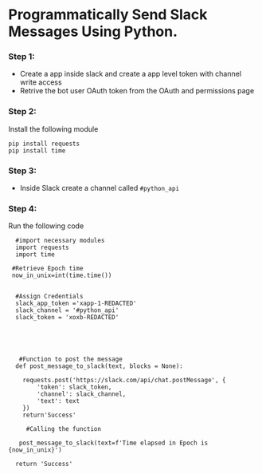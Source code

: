 # Programmatically Send Slack Messages Using Python.

### Step 1:
* Create a app inside slack and create a  app level token with channel write access
* Retrive the bot user OAuth token from the OAuth and permissions page

### Step 2:
Install the following module
```
pip install requests
pip install time
```

### Step 3:
* Inside Slack create a channel called `#python_api`

### Step 4:
Run the following code 
```
  #import necessary modules 
  import requests
  import time
 
 #Retrieve Epoch time
 now_in_unix=int(time.time())
  
  
  #Assign Credentials
  slack_app_token ='xapp-1-REDACTED'
  slack_channel = '#python_api'
  slack_token = 'xoxb-REDACTED'





   #Function to post the message
  def post_message_to_slack(text, blocks = None):
    
    requests.post('https://slack.com/api/chat.postMessage', {
        'token': slack_token,
        'channel': slack_channel,
        'text': text
    })
    return'Success' 

     #Calling the function
    
   post_message_to_slack(text=f'Time elapsed in Epoch is  {now_in_unix}')

  return 'Success'
